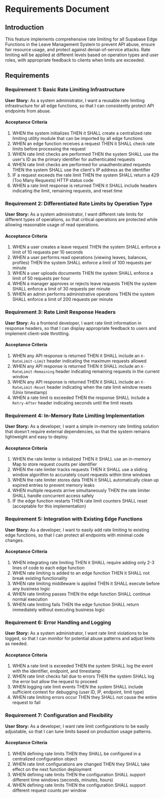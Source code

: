# Requirements Document

## Introduction

This feature implements comprehensive rate limiting for all Supabase Edge Functions in the Leave Management System to prevent API abuse, ensure fair resource usage, and protect against denial-of-service attacks. Rate limiting will be applied at different levels based on operation types and user roles, with appropriate feedback to clients when limits are exceeded.

## Requirements

### Requirement 1: Basic Rate Limiting Infrastructure

**User Story:** As a system administrator, I want a reusable rate limiting infrastructure for all edge functions, so that I can consistently protect API endpoints from abuse.

#### Acceptance Criteria

1. WHEN the system initializes THEN it SHALL create a centralized rate limiting utility module that can be imported by all edge functions
2. WHEN an edge function receives a request THEN it SHALL check rate limits before processing the request
3. WHEN rate limit checks are performed THEN the system SHALL use the user's ID as the primary identifier for authenticated requests
4. WHEN rate limit checks are performed for unauthenticated requests THEN the system SHALL use the client's IP address as the identifier
5. IF a request exceeds the rate limit THEN the system SHALL return a 429 (Too Many Requests) HTTP status code
6. WHEN a rate limit response is returned THEN it SHALL include headers indicating the limit, remaining requests, and reset time

### Requirement 2: Differentiated Rate Limits by Operation Type

**User Story:** As a system administrator, I want different rate limits for different types of operations, so that critical operations are protected while allowing reasonable usage of read operations.

#### Acceptance Criteria

1. WHEN a user creates a leave request THEN the system SHALL enforce a limit of 10 requests per 10 seconds
2. WHEN a user performs read operations (viewing leaves, balances, profiles) THEN the system SHALL enforce a limit of 100 requests per minute
3. WHEN a user uploads documents THEN the system SHALL enforce a limit of 50 requests per hour
4. WHEN a manager approves or rejects leave requests THEN the system SHALL enforce a limit of 30 requests per minute
5. WHEN an admin performs administrative operations THEN the system SHALL enforce a limit of 200 requests per minute

### Requirement 3: Rate Limit Response Headers

**User Story:** As a frontend developer, I want rate limit information in response headers, so that I can display appropriate feedback to users and implement client-side throttling.

#### Acceptance Criteria

1. WHEN any API response is returned THEN it SHALL include an `X-RateLimit-Limit` header indicating the maximum requests allowed
2. WHEN any API response is returned THEN it SHALL include an `X-RateLimit-Remaining` header indicating remaining requests in the current window
3. WHEN any API response is returned THEN it SHALL include an `X-RateLimit-Reset` header indicating when the rate limit window resets (Unix timestamp)
4. WHEN a rate limit is exceeded THEN the response SHALL include a `Retry-After` header indicating seconds until the limit resets

### Requirement 4: In-Memory Rate Limiting Implementation

**User Story:** As a developer, I want a simple in-memory rate limiting solution that doesn't require external dependencies, so that the system remains lightweight and easy to deploy.

#### Acceptance Criteria

1. WHEN the rate limiter is initialized THEN it SHALL use an in-memory Map to store request counts per identifier
2. WHEN the rate limiter tracks requests THEN it SHALL use a sliding window algorithm to accurately count requests within time windows
3. WHEN the rate limiter stores data THEN it SHALL automatically clean up expired entries to prevent memory leaks
4. WHEN multiple requests arrive simultaneously THEN the rate limiter SHALL handle concurrent access safely
5. IF the edge function restarts THEN rate limit counters SHALL reset (acceptable for this implementation)

### Requirement 5: Integration with Existing Edge Functions

**User Story:** As a developer, I want to easily add rate limiting to existing edge functions, so that I can protect all endpoints with minimal code changes.

#### Acceptance Criteria

1. WHEN integrating rate limiting THEN it SHALL require adding only 2-3 lines of code to each edge function
2. WHEN rate limiting is added to an edge function THEN it SHALL not break existing functionality
3. WHEN rate limiting middleware is applied THEN it SHALL execute before any business logic
4. WHEN rate limiting passes THEN the edge function SHALL continue normal execution
5. WHEN rate limiting fails THEN the edge function SHALL return immediately without executing business logic

### Requirement 6: Error Handling and Logging

**User Story:** As a system administrator, I want rate limit violations to be logged, so that I can monitor for potential abuse patterns and adjust limits as needed.

#### Acceptance Criteria

1. WHEN a rate limit is exceeded THEN the system SHALL log the event with the identifier, endpoint, and timestamp
2. WHEN rate limit checks fail due to errors THEN the system SHALL log the error but allow the request to proceed
3. WHEN logging rate limit events THEN the system SHALL include sufficient context for debugging (user ID, IP, endpoint, limit type)
4. WHEN rate limiting errors occur THEN they SHALL not cause the entire request to fail

### Requirement 7: Configuration and Flexibility

**User Story:** As a developer, I want rate limit configurations to be easily adjustable, so that I can tune limits based on production usage patterns.

#### Acceptance Criteria

1. WHEN defining rate limits THEN they SHALL be configured in a centralized configuration object
2. WHEN rate limit configurations are changed THEN they SHALL take effect on the next function deployment
3. WHEN defining rate limits THEN the configuration SHALL support different time windows (seconds, minutes, hours)
4. WHEN defining rate limits THEN the configuration SHALL support different request counts per window
